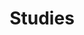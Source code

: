 ---
title: Studies

# View.
#   1 = List
#   2 = Compact
#   3 = Card
#   4 = Citation
view: 2

# Optional header image (relative to `static/img/` folder).
# header:
#   caption: ""
#   image: "headers/bubbles-wide.jpg"

design: 
  # Choose how many columns the section has. Valid values: 1 or 2.
  columns: "1"
  background: 
    image: "headers/corona.jpg"  # Name of image in `static/img/`.
    image_darken: 0  # Darken the image? Range 0-1 where 0 is transparent and 1 is opaque.
    image_size: "cover"  #  Options are `cover` (default), `contain`, or `actual` size.
    image_position: "center"  # Options include `left`, `top` (default), or `right`.
    image_parallax: true  # Use a fun parallax-like fixed background effect? true/false
    # Text color (true=light or false=dark).
    text_color_light: true
advanced:
  css_class: "custom-header"
---